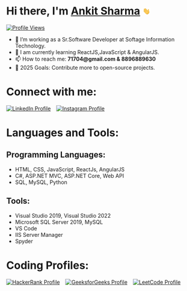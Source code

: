 <h1> Hi there, I'm <a href="https://www.linkedin.com/in/ankit-sharma-06427b1a1" target="_blank">Ankit Sharma</a> 
    <img src="https://raw.githubusercontent.com/ABSphreak/ABSphreak/master/gifs/Hi.gif" width="4%">
</h1>

<a href="https://komarev.com/ghpvc/?username=shubh-151" target="_blank">
    <img src="https://komarev.com/ghpvc/?username=shubh-151" alt="Profile Views" style="max-width: 100%;">
</a>

<ul>
    <li>🌱 I’m working as a Sr.Software Developer at Softage Information Technology.</li>
    <li>💬 I am currently learning ReactJS,JavaScript & AngularJS.</li>
    <li>📫 How to reach me: <strong>71704@gmail.com & 8896889630 </strong></li>
    <li>🥅 2025 Goals: Contribute more to open-source projects.</li>
</ul>

<h1>Connect with me:</h1>
<div style="display: flex; gap: 15px; align-items: center;">
<a href="https://www.linkedin.com/in/ankit-sharma-06427b1a1/" target="_blank">
    <img src="https://media.licdn.com/dms/image/C510BAQEzckjsySdXVw/company-logo_100_100/0?e=2159024400&v=beta&t=L0i_bLOuW3liVxqMGWTTLFcfA7g9j8VAWtg88UfR2b8" width="45" alt="LinkedIn Profile" />
</a>

<a href="https://www.instagram.com/ankit_sharma_4318/" target="_blank">
                <img src="https://upload.wikimedia.org/wikipedia/commons/a/a5/Instagram_icon.png" width="45"  alt="Instagram Profile">
            </a>
</div>
<h1>Languages and Tools:</h1>

<h2>Programming Languages:</h2>
<ul>
    <li>HTML, CSS, JavaScript, ReactJs, AngularJS</li>
    <li>C#, ASP.NET MVC, ASP.NET Core, Web API</li>
    <li>SQL, MySQL, Python</li>    
</ul>

<h2>Tools:</h2>
<ul>
    <li>Visual Studio 2019, Visual Studio 2022</li>
    <li>Microsoft SQL Server 2019, MySQL</li>
    <li>VS Code</li> 
    <li>IIS Server Manager</li>
    <li>Spyder</li>    
</ul>

<h1>Coding Profiles:</h1>
<div style="display: flex; gap: 15px; align-items: center;">
<a href="https://www.hackerrank.com/as71704" target="_blank">
    <img src="https://info.hackerrank.com/rs/487-WAY-049/images/Podcast-ChannelCover-Final.jpg" width="45" alt="HackerRank Profile" />
</a>

<a href="https://auth.geeksforgeeks.org/edit-profile.php" target="_blank">
    <img src="https://media.geeksforgeeks.org/wp-content/cdn-uploads/20190710102234/download3.png" width="45" alt="GeeksforGeeks Profile">
</a>

 <a href="https://leetcode.com/profile/" target="_blank">
                <img src="https://upload.wikimedia.org/wikipedia/commons/1/19/LeetCode_logo_black.png" width="45" alt="LeetCode Profile">
            </a>
</div>
